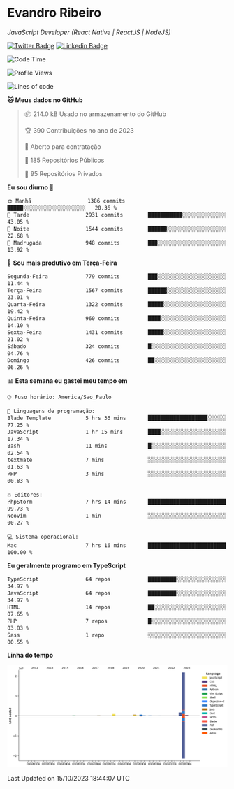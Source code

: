 # Evandro **Ribeiro**

*JavaScript Developer (React Native | ReactJS | NodeJS)*

[![Twitter Badge](https://img.shields.io/badge/-@ribeiroevandro-201B2D?style=flat-square&labelColor=201B2D&logo=twitter&logoColor=white&link=https://twitter.com/ribeiroevandro)](https://twitter.com/ribeiroevandro) 
[![Linkedin Badge](https://img.shields.io/badge/-Evandro%20Ribeiro-201B2D?style=flat-square&logo=Linkedin&logoColor=white&link=https://www.linkedin.com/in/ribeiroevandro)](https://www.linkedin.com/in/ribeiroevandro) 


<!--START_SECTION:waka-->
![Code Time](http://img.shields.io/badge/Code%20Time-3%2C462%20hrs%2053%20mins-blue)

![Profile Views](http://img.shields.io/badge/Visualizac%C3%B5es%20do%20perfil-0-blue)

![Lines of code](https://img.shields.io/badge/Desde%20o%20Hello%20World%20eu%20escrevi-27.0%20million%20linhas%20de%20c%C3%B3digo-blue)

**🐱 Meus dados no GitHub** 

> 📦 214.0 kB Usado no armazenamento do GitHub 
 > 
> 🏆 390 Contribuições no ano de 2023
 > 
> 💼 Aberto para contratação
 > 
> 📜 185 Repositórios Públicos 
 > 
> 🔑 95 Repositórios Privados 
 > 
**Eu sou diurno 🐤** 

```text
🌞 Manhã                  1386 commits        █████░░░░░░░░░░░░░░░░░░░░   20.36 % 
🌆 Tarde                  2931 commits        ███████████░░░░░░░░░░░░░░   43.05 % 
🌃 Noite                  1544 commits        ██████░░░░░░░░░░░░░░░░░░░   22.68 % 
🌙 Madrugada              948 commits         ███░░░░░░░░░░░░░░░░░░░░░░   13.92 % 
```
📅 **Sou mais produtivo em Terça-Feira** 

```text
Segunda-Feira            779 commits         ███░░░░░░░░░░░░░░░░░░░░░░   11.44 % 
Terça-Feira              1567 commits        ██████░░░░░░░░░░░░░░░░░░░   23.01 % 
Quarta-Feira             1322 commits        █████░░░░░░░░░░░░░░░░░░░░   19.42 % 
Quinta-Feira             960 commits         ████░░░░░░░░░░░░░░░░░░░░░   14.10 % 
Sexta-Feira              1431 commits        █████░░░░░░░░░░░░░░░░░░░░   21.02 % 
Sábado                   324 commits         █░░░░░░░░░░░░░░░░░░░░░░░░   04.76 % 
Domingo                  426 commits         ██░░░░░░░░░░░░░░░░░░░░░░░   06.26 % 
```


📊 **Esta semana eu gastei meu tempo em** 

```text
🕑︎ Fuso horário: America/Sao_Paulo

💬 Linguagens de programação: 
Blade Template           5 hrs 36 mins       ███████████████████░░░░░░   77.25 % 
JavaScript               1 hr 15 mins        ████░░░░░░░░░░░░░░░░░░░░░   17.34 % 
Bash                     11 mins             █░░░░░░░░░░░░░░░░░░░░░░░░   02.54 % 
textmate                 7 mins              ░░░░░░░░░░░░░░░░░░░░░░░░░   01.63 % 
PHP                      3 mins              ░░░░░░░░░░░░░░░░░░░░░░░░░   00.83 % 

🔥 Editores: 
PhpStorm                 7 hrs 14 mins       █████████████████████████   99.73 % 
Neovim                   1 min               ░░░░░░░░░░░░░░░░░░░░░░░░░   00.27 % 

💻 Sistema operacional: 
Mac                      7 hrs 16 mins       █████████████████████████   100.00 % 
```

**Eu geralmente programo em TypeScript** 

```text
TypeScript               64 repos            █████████░░░░░░░░░░░░░░░░   34.97 % 
JavaScript               64 repos            █████████░░░░░░░░░░░░░░░░   34.97 % 
HTML                     14 repos            ██░░░░░░░░░░░░░░░░░░░░░░░   07.65 % 
PHP                      7 repos             █░░░░░░░░░░░░░░░░░░░░░░░░   03.83 % 
Sass                     1 repo              ░░░░░░░░░░░░░░░░░░░░░░░░░   00.55 % 
```



**Linha do tempo**

![Lines of Code chart](https://raw.githubusercontent.com/ribeiroevandro/ribeiroevandro/main/assets/bar_graph.png)


 Last Updated on 15/10/2023 18:44:07 UTC
<!--END_SECTION:waka-->
